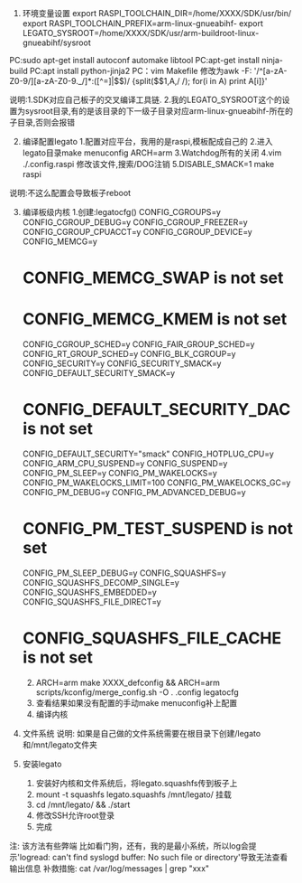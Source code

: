 1. 环境变量设置
export RASPI_TOOLCHAIN_DIR=/home/XXXX/SDK/usr/bin/
export RASPI_TOOLCHAIN_PREFIX=arm-linux-gnueabihf-
export LEGATO_SYSROOT=/home/XXXX/SDK/usr/arm-buildroot-linux-gnueabihf/sysroot

PC:sudo apt-get install autoconf automake libtool
PC:apt-get install ninja-build 
PC:apt install python-jinja2
PC：vim Makefile 修改为awk -F: '/^[a-zA-Z0-9\/][a-zA-Z0-9._\/]*:([^=]|$$)/ {split($$1,A,/ /); for(i in A) print A[i]}'

说明:1.SDK对应自己板子的交叉编译工具链.
     2.我的LEGATO_SYSROOT这个的设置为sysroot目录,有的是该目录的下一级子目录对应arm-linux-gnueabihf-所在的子目录,否则会报错


2. 编译配置legato
     1.配置对应平台，我用的是raspi,模板配成自己的
     2.进入legato目录make menuconfig ARCH=arm
     3.Watchdog所有的关闭
     4.vim ./.config.raspi 修改该文件,搜索/DOG注销
     5.DISABLE_SMACK=1 make raspi  

说明:不这么配置会导致板子reboot

3. 编译板级内核
     1.创建:legatocfg()
     CONFIG_CGROUPS=y
     CONFIG_CGROUP_DEBUG=y
     CONFIG_CGROUP_FREEZER=y
     CONFIG_CGROUP_CPUACCT=y
     CONFIG_CGROUP_DEVICE=y
     CONFIG_MEMCG=y
    # CONFIG_MEMCG_SWAP is not set
    # CONFIG_MEMCG_KMEM is not set
     CONFIG_CGROUP_SCHED=y
     CONFIG_FAIR_GROUP_SCHED=y
     CONFIG_RT_GROUP_SCHED=y
     CONFIG_BLK_CGROUP=y
     CONFIG_SECURITY=y
     CONFIG_SECURITY_SMACK=y
     CONFIG_DEFAULT_SECURITY_SMACK=y
    # CONFIG_DEFAULT_SECURITY_DAC is not set
     CONFIG_DEFAULT_SECURITY="smack"
     CONFIG_HOTPLUG_CPU=y
     CONFIG_ARM_CPU_SUSPEND=y
     CONFIG_SUSPEND=y
     CONFIG_PM_SLEEP=y
     CONFIG_PM_WAKELOCKS=y
     CONFIG_PM_WAKELOCKS_LIMIT=100
     CONFIG_PM_WAKELOCKS_GC=y
     CONFIG_PM_DEBUG=y
     CONFIG_PM_ADVANCED_DEBUG=y
    # CONFIG_PM_TEST_SUSPEND is not set
     CONFIG_PM_SLEEP_DEBUG=y
     CONFIG_SQUASHFS=y
     CONFIG_SQUASHFS_DECOMP_SINGLE=y
     CONFIG_SQUASHFS_EMBEDDED=y
     CONFIG_SQUASHFS_FILE_DIRECT=y
    # CONFIG_SQUASHFS_FILE_CACHE is not set
    
    2. ARCH=arm make XXXX_defconfig && ARCH=arm scripts/kconfig/merge_config.sh -O . .config legatocfg
    3. 查看结果如果没有配置的手动make menuconfig补上配置
    4. 编译内核


4. 文件系统
    说明: 如果是自己做的文件系统需要在根目录下创建/legato和/mnt/legato文件夹

5. 安装legato
    1. 安装好内核和文件系统后，将legato.squashfs传到板子上
    2. mount -t squashfs legato.squashfs /mnt/legato/ 挂载
    3. cd /mnt/legato/ && ./start
    4. 修改SSH允许root登录
    5. 完成

    


注: 该方法有些弊端 比如看门狗，还有，我的是最小系统，所以log会提示'logread: can't find syslogd buffer: No such file or directory'导致无法查看输出信息
    补救措施: cat /var/log/messages | grep "xxx"
    

     
